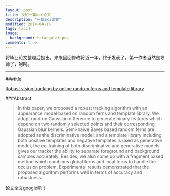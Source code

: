 ```yaml
---
layout: post
title: 投的一篇sci论文
description: "一篇sci论文"
modified: 2014-04-16
tags: [sci]
image:
  background: triangular.png
comments: true
---
```


将毕业论文整理后投出，来来回回修改将近一年，终于发表了，第一作者当然是导师了，呵呵。

-----


###title


[Robust vision tracking by online random ferns and template library][1]

###Abstract
>In this paper, we proposed a robust tracking algorithm with an appearance model based on random ferns and template library. We adopt random Gaussian difference to generate binary features which depend on two randomly selected points and their corresponding Gaussian blur kernels. Semi-naive Bayes based random ferns are adopted as the discriminative model, and a template library including both positive templates and negative templates is used as generative model, the co-training of both discriminative and generative models gives our tracker the ability to separate foreground and background samples accurately. Besides, we also come up with a fragment based method which combines global ferns and local ferns to handle the occlusion problem. Experimental results demonstrated that the proposed algorithm performs well in terms of accuracy and robustness.

论文全文google吧！

  [1]: http://www.sciencedirect.com/science/article/pii/S0923596514000502
